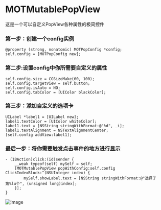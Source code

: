 # MOTMutablePopView
这是一个可以自定义PopView各种属性的极简控件
### 第一步：创建一个config实例
```Object-C
@property (strong, nonatomic) MOTPopConfig *config;
self.config = [MOTPopConfig new];
```
### 第二步:设置config中你所需要自定义的属性
```Object-C
self.config.size = CGSizeMake(60, 100);
self.config.targetView = self.button;
self.config.isAuto = NO;
self.config.tabColor = [UIColor blackColor];
```
### 第三步：添加自定义的选项卡
```Object-C
UILabel *label1 = [UILabel new];
label1.textColor = [UIColor whiteColor];
label1.text = [NSString stringWithFormat:@"%d", _i];
label1.textAlignment = NSTextAlignmentCenter;   
[self.config addView:label1];    
```
### 最后一步：将你需要触发点击事件的地方进行显示
```Object-C
- (IBAction)click:(id)sender {
    __weak typeof(self) mySelf = self;
    [MOTMutablePopView popWithConfig:self.config ClickIndexBlock:^(NSUInteger index) {
        mySelf.showLabel.text = [NSString stringWithFormat:@"选择了第%lu个", (unsigned long)index];
    }];
}
```
![image](https://github.com/baoenzhao/MOTMutablePopView/blob/master/testPop.gif)
